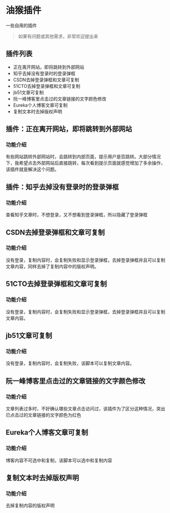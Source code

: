 # 油猴插件

一些自用的插件

> 如果有问题或其他需求，非常欢迎提出来

## 插件列表

- 正在离开网站，即将跳转到外部网站
- 知乎去掉没有登录时的登录弹框
- CSDN去掉登录弹框和文章可复制
- 51CTO去掉登录弹框和文章可复制
- jb51文章可复制
- 阮一峰博客里点击过的文章链接的文字颜色修改
- Eureka个人博客文章可复制
- 复制文本时去掉版权声明

## 插件：正在离开网站，即将跳转到外部网站

### 功能介绍

有些网站跳转外部网站时，会跳转到内部页面，提示用户是否跳转。大部分情况下，我希望点击外部网站后直接跳转，每次看到提示页面就感觉增加了多余操作，该插件就是解决这个问题。

## 插件：知乎去掉没有登录时的登录弹框

### 功能介绍

查看知乎文章时，不想登录，又不想看到登录弹框，所以隐藏了登录弹框

## CSDN去掉登录弹框和文章可复制

### 功能介绍

没有登录，复制内容时，会复制失败和显示登录弹框，去掉登录弹框并且可以复制文章内容，同样去掉了复制内容中的版权声明。


## 51CTO去掉登录弹框和文章可复制

### 功能介绍

没有登录，复制内容时，会复制失败和显示登录弹框，去掉登录弹框并且可以复制文章内容。

## jb51文章可复制

### 功能介绍

没有登录，复制内容时，会复制失败，该脚本可以复制文章内容。

## 阮一峰博客里点击过的文章链接的文字颜色修改

### 功能介绍

文章列表过多时，不好确认哪些文章点击访问过，该插件为了区分这种情况，突出已点击过的文章链接的文字颜色为红色

## Eureka个人博客文章可复制

### 功能介绍

博客内容不可选中和复制，该脚本可以选中和复制内容

## 复制文本时去掉版权声明

### 功能介绍

去掉复制内容的版权声明
